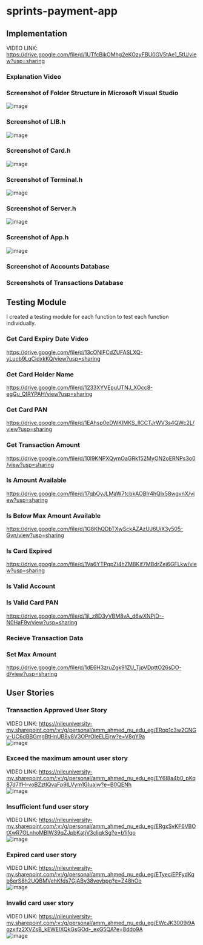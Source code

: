 # sprints-payment-app

## Implementation
VIDEO LINK: https://drive.google.com/file/d/1UTfcBikOMhg2eKOzyFBU0GV5tAe1_5tU/view?usp=sharing
### Explanation Video

### Screenshot of Folder Structure in Microsoft Visual Studio
![image](https://user-images.githubusercontent.com/39196439/190885388-17824bf1-c319-4a77-beb5-48c758d2c706.png)

### Screenshot of LIB.h
![image](https://user-images.githubusercontent.com/39196439/190885398-d8aa8970-00ee-48a8-b7b0-266d6a6ea90e.png)

### Screenshot of Card.h
![image](https://user-images.githubusercontent.com/39196439/186752224-6ac049ea-1bb6-4f22-b26d-4506d642281e.png)

### Screenshot of Terminal.h
![image](https://user-images.githubusercontent.com/39196439/186752299-b51a9afc-8cf2-4d3f-90ee-fca97983e002.png)

### Screenshot of Server.h
![image](https://user-images.githubusercontent.com/39196439/186752419-e9f9542a-bec1-468d-868e-822c589c7eab.png)

### Screenshot of App.h
![image](https://user-images.githubusercontent.com/39196439/186752457-e2ab03c5-bbb9-485c-b7c2-3786f1170593.png)

### Screenshot of Accounts Database

### Screenshots of Transactions Database

## Testing Module
I created a testing module for each function to test each function individually.

### Get Card Expiry Date Video
https://drive.google.com/file/d/13cONIFCdZUFASLXQ-yLucb9LqCidxkKQ/view?usp=sharing

### Get Card Holder Name
https://drive.google.com/file/d/1233XYVEpuUTNJ_XOcc8-egGu_QIRYPAH/view?usp=sharing

### Get Card PAN
https://drive.google.com/file/d/1EAhsp0eDWKlMKS_IlCCTJrWV3s4QWc2L/view?usp=sharing

### Get Transaction Amount
https://drive.google.com/file/d/10l9KNPXQymOaGRk152MyON2oERNPs3o0/view?usp=sharing

### Is Amount Available
https://drive.google.com/file/d/17qbOyJLMaW7tcbkAOBIr4hQIx58wgvnX/view?usp=sharing

### Is Below Max Amount Available
https://drive.google.com/file/d/1G8KhQDbTXwSckAZAzUJ6UiX3y505-Gvn/view?usp=sharing

### Is Card Expired
https://drive.google.com/file/d/1Va6YTPqpZi4hZM8Kif7MBdrZej6GFLkw/view?usp=sharing

### Is Valid Account

### Is Valid Card PAN
https://drive.google.com/file/d/1jI_z8D3yVBM8vA_d6wXNPjD--N0HaF9y/view?usp=sharing
### Recieve Transaction Data

### Set Max Amount
https://drive.google.com/file/d/1dE6H3zruZgk91ZU_TjpVDpttO26sDO-d/view?usp=sharing
## User Stories

### Transaction Approved User Story
VIDEO LINK: https://nileuniversity-my.sharepoint.com/:v:/g/personal/amm_ahmed_nu_edu_eg/ERop1c3w2CNGv-UC6dBBGmgBtHnUB8y8V3OPrOIeELEjrw?e=V8gY9a
<br>
![image](https://user-images.githubusercontent.com/39196439/190885515-2234b8f8-a6f7-44f9-a49a-131036f68241.png)

### Exceed the maximum amount user story
VIDEO LINK: https://nileuniversity-my.sharepoint.com/:v:/g/personal/amm_ahmed_nu_edu_eg/EY6I8a4b0_pKq87d7lfH-voBZztlQvaFp9ILVym1GIuajw?e=B0QENh
<br>
![image](https://user-images.githubusercontent.com/39196439/190885754-a29f279b-1015-4345-b7c7-f7c233e8da5d.png)

### Insufficient fund user story
VIDEO LINK: https://nileuniversity-my.sharepoint.com/:v:/g/personal/amm_ahmed_nu_edu_eg/ERgxSvKF6VBOtXwR7OLnhoMBIW39qZJpbKatjV3cljqkSg?e=b1ifqo
<br>
![image](https://user-images.githubusercontent.com/39196439/190886068-6f558e7d-ae33-4081-b94b-5f9f7bc31e3b.png)

### Expired card user story
VIDEO LINK: https://nileuniversity-my.sharepoint.com/:v:/g/personal/amm_ahmed_nu_edu_eg/ETyeciEPFydKqb6erS8h2UQBMVehKfds7GjABy38vevbpg?e=Z48hOo
<br>
![image](https://user-images.githubusercontent.com/39196439/190886087-b1822981-cd9a-4f51-a1cb-15c4da526364.png)

### Invalid card user story
VIDEO LINK: https://nileuniversity-my.sharepoint.com/:v:/g/personal/amm_ahmed_nu_edu_eg/EWcJK3009j9Aqzxifz2XVZsB_kEWElXQkGsGOd-_exG5QA?e=8ddo9A
<br>
![image](https://user-images.githubusercontent.com/39196439/190886105-092bebd0-d5e7-48f6-8829-29fa0b6c2a1e.png)
